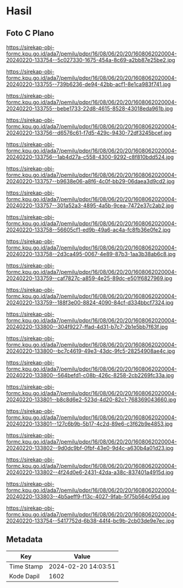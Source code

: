 # Hasil

## Foto C Plano

https://sirekap-obj-formc.kpu.go.id/ada7/pemilu/pdpr/16/08/06/20/20/1608062020004-20240220-133754--5c027330-1675-454a-8c69-a2bb87e25be2.jpg

https://sirekap-obj-formc.kpu.go.id/ada7/pemilu/pdpr/16/08/06/20/20/1608062020004-20240220-133755--739b6236-de94-42bb-acf1-8e1ca983f741.jpg

https://sirekap-obj-formc.kpu.go.id/ada7/pemilu/pdpr/16/08/06/20/20/1608062020004-20240220-133755--bebe1733-22d8-4615-8528-43018eda961b.jpg

https://sirekap-obj-formc.kpu.go.id/ada7/pemilu/pdpr/16/08/06/20/20/1608062020004-20240220-133756--d6576c61-f7d5-429c-9430-72df3245bcef.jpg

https://sirekap-obj-formc.kpu.go.id/ada7/pemilu/pdpr/16/08/06/20/20/1608062020004-20240220-133756--1ab4d27a-c558-4300-9292-c8f810bdd524.jpg

https://sirekap-obj-formc.kpu.go.id/ada7/pemilu/pdpr/16/08/06/20/20/1608062020004-20240220-133757--b9638e06-a8f6-4c0f-bb29-06daea3d9cd2.jpg

https://sirekap-obj-formc.kpu.go.id/ada7/pemilu/pdpr/16/08/06/20/20/1608062020004-20240220-133757--301a52a3-4895-4a5b-9cea-7472e37c2ab2.jpg

https://sirekap-obj-formc.kpu.go.id/ada7/pemilu/pdpr/16/08/06/20/20/1608062020004-20240220-133758--56605cf1-ed9b-49a6-ac4a-fc8fb36e0fe2.jpg

https://sirekap-obj-formc.kpu.go.id/ada7/pemilu/pdpr/16/08/06/20/20/1608062020004-20240220-133758--2d3ca495-0067-4e89-87b3-1aa3b38ab6c8.jpg

https://sirekap-obj-formc.kpu.go.id/ada7/pemilu/pdpr/16/08/06/20/20/1608062020004-20240220-133759--caf7827c-a859-4e25-89dc-e501f6827969.jpg

https://sirekap-obj-formc.kpu.go.id/ada7/pemilu/pdpr/16/08/06/20/20/1608062020004-20240220-133759--188f3e00-8824-4090-84cf-d334bbcf7324.jpg

https://sirekap-obj-formc.kpu.go.id/ada7/pemilu/pdpr/16/08/06/20/20/1608062020004-20240220-133800--304f9227-ffad-4d31-b7c7-2b1e5bb7f63f.jpg

https://sirekap-obj-formc.kpu.go.id/ada7/pemilu/pdpr/16/08/06/20/20/1608062020004-20240220-133800--bc7c4619-49e3-43dc-9fc5-28254908ae4c.jpg

https://sirekap-obj-formc.kpu.go.id/ada7/pemilu/pdpr/16/08/06/20/20/1608062020004-20240220-133800--564befd1-c08b-426c-8258-2cb2269fc33a.jpg

https://sirekap-obj-formc.kpu.go.id/ada7/pemilu/pdpr/16/08/06/20/20/1608062020004-20240220-133801--b8c8d6e2-523d-4d20-82c1-768369043660.jpg

https://sirekap-obj-formc.kpu.go.id/ada7/pemilu/pdpr/16/08/06/20/20/1608062020004-20240220-133801--127c6b9b-5b17-4c2d-89e6-c3f62b9e4853.jpg

https://sirekap-obj-formc.kpu.go.id/ada7/pemilu/pdpr/16/08/06/20/20/1608062020004-20240220-133802--9d0dc9bf-0fbf-43e0-9d4c-a630b4a01d23.jpg

https://sirekap-obj-formc.kpu.go.id/ada7/pemilu/pdpr/16/08/06/20/20/1608062020004-20240220-133802--4f24d0e6-2431-42da-a38c-837401a4915d.jpg

https://sirekap-obj-formc.kpu.go.id/ada7/pemilu/pdpr/16/08/06/20/20/1608062020004-20240220-133803--4b5aeff9-f13c-4027-9fab-5f75b564c95d.jpg

https://sirekap-obj-formc.kpu.go.id/ada7/pemilu/pdpr/16/08/06/20/20/1608062020004-20240220-133754--5417752d-6b38-44f4-bc9b-2cb03de9e7ec.jpg


## Metadata

| Key        | Value               |
| ---------- | ------------------- |
| Time Stamp | 2024-02-20 14:03:51 |
| Kode Dapil | 1602                |




